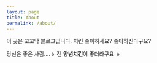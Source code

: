 ```yaml
---
layout: page
title: About
permalink: /about/
---
```


이 곳은 꼬꼬닥 블로그입니다. 
치킨 좋아하세요? 
좋아하신다구요?

당신은 좋은 사람....ㅎ 
전 **양념치킨**이 좋더라구요 ㅎ

